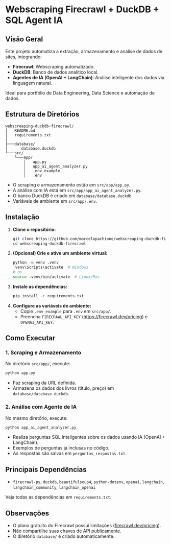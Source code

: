 # Webscraping Firecrawl + DuckDB + SQL Agent IA

## Visão Geral

Este projeto automatiza a extração, armazenamento e análise de dados de sites, integrando:
- **Firecrawl**: Webscraping automatizado.
- **DuckDB**: Banco de dados analítico local.
- **Agentes de IA (OpenAI + LangChain)**: Análise inteligente dos dados via linguagem natural.

Ideal para portfólio de Data Engineering, Data Science e automação de dados.

## Estrutura de Diretórios

```
webscreaping-duckdb-firecrawl/
│   README.md
│   requirements.txt
│
├───database/
│      database.duckdb
└───src/
    └───app/
        │   app.py
        │   app_ai_agent_analyzer.py
        │   .env_example
        │   .env
```

- O scraping e armazenamento estão em `src/app/app.py`.
- A análise com IA está em `src/app/app_ai_agent_analyzer.py`.
- O banco DuckDB é criado em `database/database.duckdb`.
- Variáveis de ambiente em `src/app/.env`.

## Instalação

1. **Clone o repositório:**
   ```bash
   git clone https://github.com/marcelopachione/webscreaping-duckdb-firecrawl.git
   cd webscreaping-duckdb-firecrawl
   ```
2. **(Opcional) Crie e ative um ambiente virtual:**
   ```bash
   python -m venv .venv
   .venv\Scripts\activate  # Windows
   # ou
   source .venv/bin/activate  # Linux/Mac
   ```
3. **Instale as dependências:**
   ```bash
   pip install -r requirements.txt
   ```
4. **Configure as variáveis de ambiente:**
   - Copie `.env_example` para `.env` em `src/app/`.
   - Preencha `FIRECRAWL_API_KEY` (https://firecrawl.dev/pricing) e `OPENAI_API_KEY`.

## Como Executar

### 1. Scraping e Armazenamento
No diretório `src/app/`, execute:
```bash
python app.py
```
- Faz scraping da URL definida.
- Armazena os dados dos livros (título, preço) em `database/database.duckdb`.

### 2. Análise com Agente de IA
No mesmo diretório, execute:
```bash
python app_ai_agent_analyzer.py
```
- Realiza perguntas SQL inteligentes sobre os dados usando IA (OpenAI + LangChain).
- Exemplos de perguntas já inclusas no código.
- As respostas são salvas em `perguntas_respostas.txt`.

## Principais Dependências
- `firecrawl-py`, `duckdb`, `beautifulsoup4`, `python-dotenv`, `openai`, `langchain`, `langchain_community`, `langchain_openai`

Veja todas as dependências em `requirements.txt`.

## Observações
- O plano gratuito do Firecrawl possui limitações ([firecrawl.dev/pricing](https://firecrawl.dev/pricing)).
- Não compartilhe suas chaves de API publicamente.
- O diretório `database/` é criado automaticamente.
